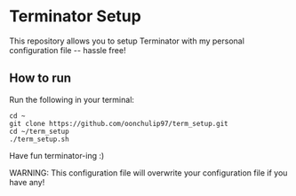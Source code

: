 # **Terminator Setup**

This repository allows you to setup Terminator with my personal configuration file -- hassle free!

## **How to run**

Run the following in your terminal:

```
cd ~
git clone https://github.com/oonchulip97/term_setup.git
cd ~/term_setup
./term_setup.sh
```

Have fun terminator-ing :)

WARNING: This configuration file will overwrite your configuration file if you have any!
